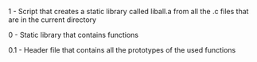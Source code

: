 1 - Script that creates a static library called liball.a from all the .c files that are in the current directory

0 - Static library that contains functions

0.1 - Header file that contains all the prototypes of the used functions
